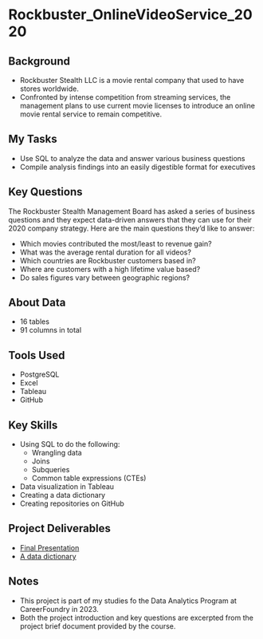 # Rockbuster_OnlineVideoService_2020

## Background
- Rockbuster Stealth LLC is a movie rental company that used to have stores worldwide. 
- Confronted by intense competition from streaming services, the management plans to use current movie licenses to introduce an online movie rental service to remain competitive.

## My Tasks
- Use SQL to analyze the data and answer various business questions 
- Compile analysis findings into an easily digestible format for executives

## Key Questions
The Rockbuster Stealth Management Board has asked a series of business questions and they expect data-driven answers that they can use for their 2020 company strategy. Here are the main questions they’d like to answer:

- Which movies contributed the most/least to revenue gain?
- What was the average rental duration for all videos?
- Which countries are Rockbuster customers based in?
- Where are customers with a high lifetime value based?
- Do sales figures vary between geographic regions?

## About Data
- 16 tables 
- 91 columns in total

## Tools Used
- PostgreSQL
- Excel
- Tableau
- GitHub

## Key Skills
- Using SQL to do the following: 
  - Wrangling data
  - Joins
  - Subqueries
  - Common table expressions (CTEs)
- Data visualization in Tableau
- Creating a data dictionary
- Creating repositories on GitHub

## Project Deliverables
- [Final Presentation](https://github.com/katjapoenigk/Rockbuster_OnlineVideoService_2020/blob/b396ebccc8ef6c0c7484fa13b50cd20e2ffafc86/05%20Sent%20to%20client/Rockbuster_presentation_Katja%20Po%CC%88nigk%20copy.pdf)
- [A data dictionary](https://github.com/katjapoenigk/Rockbuster_OnlineVideoService_2020/blob/17b1d44552a2390e37bb679b7224bb9735f02c74/05%20Sent%20to%20client/Data%20Dictionary_Rockbuster_Katja%20Po%CC%88nigk%20copy.pdf)
  
## Notes
- This project is part of my studies fo the Data Analytics Program at CareerFoundry in 2023.
- Both the project introduction and key questions are excerpted from the project brief document provided by the course.
